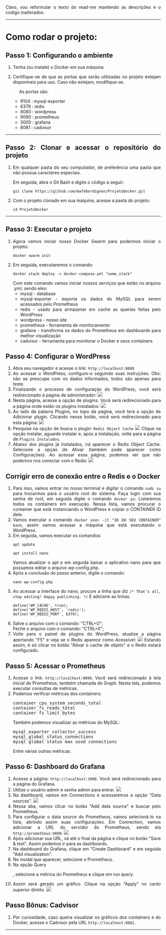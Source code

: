 Claro, vou reformular o texto do read-me mantendo as descrições e o código inalterados.

---

<body style="text-align: justify">
    <h1>Como rodar o projeto:</h1>
    <div>
        <h2>Passo 1: Configurando o ambiente</h2>
        <ol>
            <li><p>Tenha (ou instale) o Docker em sua máquina.</p></li>
            <li>
                <p>
                    Certifique-se de que as portas que serão utilizadas no projeto estejam disponíveis para uso. Caso não estejam, modifique-as.
                </p>
                <p style="margin-left: 20px">As portas são:</p>
                <ul>
                    <li>9104 : mysql-exporter</li>
                    <li>6379 : redis</li>
                    <li>8080 : wordpress</li>
                    <li>9090 : prometheus</li>
                    <li>3000 : grafana</li>
                    <li>8081 : cadvisor</li>
                </ul>
            </li>
        </ol>
    </div>
    <hr/>
    <div>
        <h2>
            Passo 2: Clonar e acessar o repositório do projeto
        </h2>
        <ol>
            <li>
                <p>
                    Em qualquer pasta do seu computador, de preferência uma pasta que não possua caracteres especiais.
                </p>
                <p>Em seguida, abra o Git Bash e digite o código a seguir:</p>
                <pre><code>git clone https://github.com/mafebordignon/ProjetoDocker.git</code></pre>
            </li>
            <li>
                Com o projeto clonado em sua máquina, acesse a pasta do projeto:
                <pre><code>cd ProjetoDocker</code></pre>
            </li>
        </ol>
    </div>
    <hr/>
    <div>
        <h2>Passo 3: Executar o projeto</h2>
        <ol>
            <li>
                Agora vamos iniciar nosso Docker Swarm para podermos iniciar o projeto:
                <pre><code>docker swarm init</code></pre>
            </li>
            <li>
                Em seguida, executaremos o comando:
                <pre><code>docker stack deploy -c docker-compose.yml "nome_stack"</code></pre>
                Com este comando vamos iniciar nossos serviços que estão no arquivo .yml, sendo eles:
                <ul>
                    <li>mysql - database</li>
                    <li>mysql-exporter - exporta os dados do MySQL para serem acessados pelo Prometheus</li>
                    <li>redis - usado para armazenar em cache as queries feitas pelo WordPress</li>
                    <li>wordpress - nosso site</li>
                    <li>prometheus - ferramenta de monitoramento</li>
                    <li>grafana - transforma os dados do Prometheus em dashboards para melhor visualização</li>
                    <li>cadvisor - ferramenta para monitorar o Docker e seus containers</li>
                </ul>
            </li>
        </ol>
    </div>
    <div>
        <h2>Passo 4: Configurar o WordPress</h2>
        <ol>
            <li>Abra seu navegador e acesse o link: <code>http://localhost:8080</code></li>
            <li>
                Ao acessar o WordPress, configure-o seguindo suas instruções. Obs: não se preocupe com os dados informados, todos são apenas para teste.
            </li>
            <li>
                Finalizando o processo de configuração do WordPress, você será redirecionado à página de administrador:
                <img src="./md/image_wp_admin.png"/>                  
            </li>
            <li>
                Nesta página, acesse a opção de plugins. Você será redirecionado para a página onde estão os plugins instalados:
                <img src="./md/image_wp_plugins.png" />
            </li>
            <li>
                Ao lado da palavra Plugins, no topo da página, você terá a opção de Adicionar plugin. Clicando nesse botão, você será redirecionado para esta página:
                <img src="./md/image_wp_adicionar_plugin.png"/>
            </li>
            <li>
                Pesquise na opção de busca o plugin: <code>Redis Object Cache</code>
                <img src="./md/image_wp_redis.png"/>
                Clique na opção instalar, aguarde instalar e, após a instalação, volte para a página de <code>Plugins Instalados</code>.
            </li>
            <li>
                Abaixo dos plugins já instalados, irá aparecer o Redis Object Cache. Selecione a opção de Ativar (também pode aparecer como Configurações). Ao acessar essa página, podemos ver que não podemos nos conectar com o Redis:
                <img src="./md/image_wp_erro_redis.png"/>
            </li>
        </ol>
    </div>
    <div>
        <h2>Corrigir erro de conexão entre o Redis e o Docker</h2>
        <ol>
            <li>
                Para isso, vamos entrar no nosso terminal e digitar o comando <code>sudo su</code> para trocarmos para o usuário root do sistema. Faça login com sua senha de root, em seguida digite o comando <code>docker ps</code>:
                Listaremos todos os containers em execução. Nessa lista, vamos procurar o container que está instanciando o WordPress e copiar o CONTAINER ID dele.
            </li>
            <li>
                Vamos executar o comando <code>docker exec -it "ID DO SEU CONTAINER" bash</code>, assim vamos acessar a máquina que está executando o WordPress.
            </li>
            <li>
                Em seguida, vamos executar os comandos:
                <pre><code>apt update</code></pre>
                <pre><code>apt install nano</code></pre>
                Vamos atualizar o apt e em seguida baixar o aplicativo nano para que possamos editar o arquivo wp-config.php.
            </li>
            <li>
                Após a conclusão do passo anterior, digite o comando:
                <pre><code>nano wp-config.php</code></pre>
            </li>
            <li>
                Ao acessar a interface do nano, procure a linha que diz <code>/* That's all, stop editing! Happy publishing. */</code>
                E adicione as linhas:
                <pre><code>define('WP_CACHE', true);<br>define('WP_REDIS_HOST', 'redis');<br>define('WP_REDIS_PORT', 6379);</code></pre>
            </li>
            <li>
                Salve o arquivo com o comando: "CTRL+O";<br>
                Feche o arquivo com o comando: "CTRL+X";
            </li>
            <li>
                Volte para o painel de plugins do WordPress, atualize a página apertando "F5" e veja se o Redis aparece como Acessível:
                <img src="./md/image_wp_redis_acessivel.png"/>
                Estando assim, é só clicar no botão "Ativar o cache de objeto" e o Redis estará configurado.
            </li>
        </ol>
    </div>
    <div>
        <h2>Passo 5: Acessar o Prometheus</h2>
        <ol>
            <li>
                Acesse o link: <code>http://localhost:9090</code>. Você será redirecionado à tela inicial do Prometheus, também chamada de Graph. Nesta tela, podemos executar consultas de métricas.
            </li>
            <li>
                Podemos verificar métricas dos containers:
                <pre>container_cpu_system_seconds_total<br>container_fs_reads_total<br>container_fs_limit_bytes</pre>
                Também podemos visualizar as métricas do MySQL:
                <pre>mysql_exporter_collector_success<br>mysql_global_status_connections<br>mysql_global_status_max_used_connections</pre>
                Entre várias outras métricas.
            </li>
        </ol>
    </div>
    <div>
        <h2>Passo 6: Dashboard do Grafana</h2>
        <ol>
            <li>
                Acesse a página: <code>http://localhost:3000</code>. Você será redirecionado para a página do Grafana.
            </li>
            <li>
                Utilize o usuário admin e senha admin para entrar.
                <img src="./md/image_grafana_login.png"/>
            </li>
            <li>
                Na dashboard, vamos em Connections e acessaremos a opção "Data sources".
                <img src="./md/image_grafana_datasource.png"/>
            </li>
            <li>
                Nessa aba, vamos clicar no botão "Add data source" e buscar pelo Prometheus.
            </li>
            <li>
                Para configurar o data source do Prometheus, vamos selecioná-lo na lista, abrindo assim suas configurações.
                Em Connection, vamos adicionar a URL do servidor do Prometheus, sendo ela <code>http://prometheus:9090</code>.
                <img src="./md/image_grafana_prometheus.png"/>
            </li>
            <li>Após adicionar sua URL, vá até o final da página e clique no botão "Save & test". Assim podemos ir para as dashboards.</li>
            <li>Na dashboard do Grafana, clique em "Create Dashboard" e em seguida "Add visualization".</li>
            <li>No modal que aparecer, selecione o Prometheus.</li>
            <li>Na opção Query

, selecione a métrica do Prometheus e clique em run query.</li>
            <li>
                Assim será gerado um gráfico. Clique na opção "Apply" no canto superior direito.
                <img src="./md/image_grafana_setqueries.png"/>
            </li>
        </ol>
    </div>
    <div>
        <h2>Passo Bônus: Cadvisor</h2>
        <ol>
            <li> Por curiosidade, caso queira visualizar os gráficos dos containers e do Docker, acesse o Cadvisor pela URL <code>http://localhost:8081</code>.
        </ol>
    </div>
</body>

---